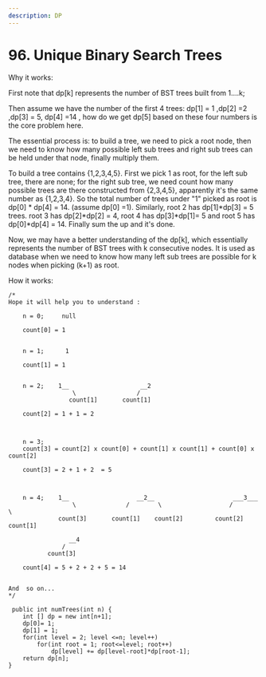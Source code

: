 ```yaml
---
description: DP
---
```


# 96. Unique Binary Search Trees

Why it works:

First note that dp\[k] represents the number of BST trees built from 1....k;

Then assume we have the number of the first 4 trees: dp\[1] = 1 ,dp\[2] =2 ,dp\[3] = 5, dp\[4] =14 , how do we get dp\[5] based on these four numbers is the core problem here.

The essential process is: to build a tree, we need to pick a root node, then we need to know how many possible left sub trees and right sub trees can be held under that node, finally multiply them.

To build a tree contains {1,2,3,4,5}. First we pick 1 as root, for the left sub tree, there are none; for the right sub tree, we need count how many possible trees are there constructed from {2,3,4,5}, apparently it's the same number as {1,2,3,4}. So the total number of trees under "1" picked as root is dp\[0] \* dp\[4] = 14. (assume dp\[0] =1). Similarly, root 2 has dp\[1]\*dp\[3] = 5 trees. root 3 has dp\[2]\*dp\[2] = 4, root 4 has dp\[3]\*dp\[1]= 5 and root 5 has dp\[0]\*dp\[4] = 14. Finally sum the up and it's done.

Now, we may have a better understanding of the dp\[k], which essentially represents the number of BST trees with k consecutive nodes. It is used as database when we need to know how many left sub trees are possible for k nodes when picking (k+1) as root.



How it works:

```
/*    
Hope it will help you to understand :
    
    n = 0;     null   
    
    count[0] = 1
    
    
    n = 1;      1       
    
    count[1] = 1 
    
    
    n = 2;    1__       			 __2     
    		      \					/                 
    		     count[1]	   	count[1]	
    
    count[2] = 1 + 1 = 2
    
    
    
    n = 3;    
    count[3] = count[2] x count[0] + count[1] x count[1] + count[0] x count[2]
    
    count[3] = 2 + 1 + 2  = 5
    
    
    
    n = 4;    1__  					__2__					   ___3___                  
    		      \				 /        \					  /		  \			
    		  count[3]		 count[1]    count[2]		  count[2]   count[1]
    
                 __4				
               /
           count[3]   
    
    count[4] = 5 + 2 + 2 + 5 = 14     
    

And  so on...
*/
```

```
 public int numTrees(int n) {
    int [] dp = new int[n+1];
    dp[0]= 1;
    dp[1] = 1;
    for(int level = 2; level <=n; level++)
        for(int root = 1; root<=level; root++)
            dp[level] += dp[level-root]*dp[root-1];
    return dp[n];
}
```

